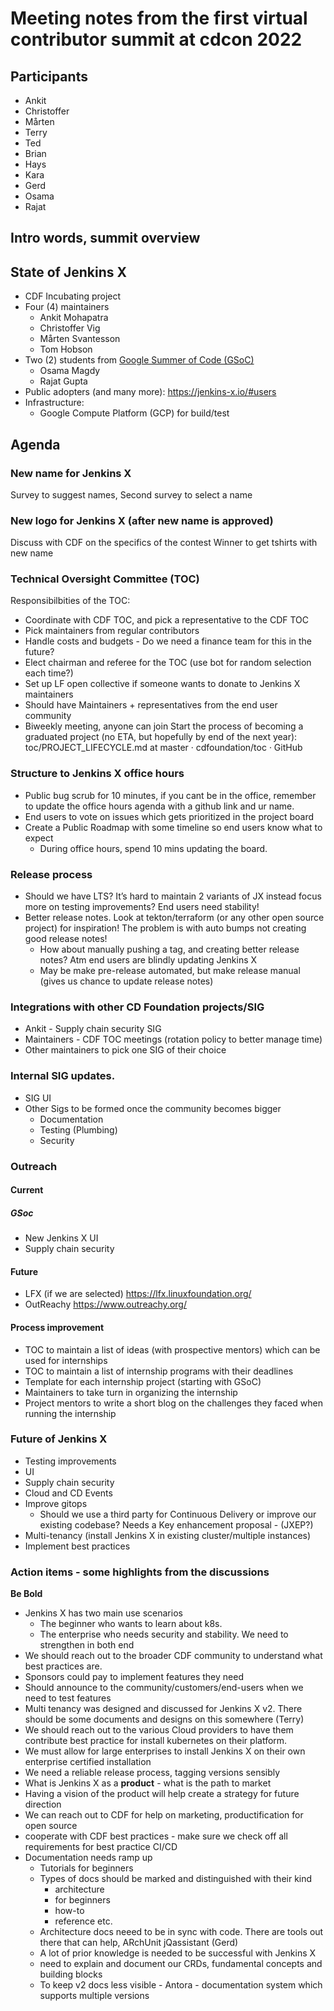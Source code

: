 # Meeting notes from the first virtual contributor summit at cdcon 2022

## Participants

- Ankit
- Christoffer
- Mårten
- Terry
- Ted
- Brian
- Hays
- Kara
- Gerd
- Osama
- Rajat

## Intro words, summit overview

## State of Jenkins X

- CDF Incubating project
- Four (4) maintainers
  - Ankit Mohapatra
  - Christoffer Vig
  - Mårten Svantesson
  - Tom Hobson
- Two (2) students from [Google Summer of Code (GSoC)](https://summerofcode.withgoogle.com/)
  - Osama Magdy
  - Rajat Gupta
- Public adopters (and many more): https://jenkins-x.io/#users
- Infrastructure:
  - Google Compute Platform (GCP) for build/test

## Agenda

### New name for Jenkins X

Survey to suggest names, Second survey to select a name

### New logo for Jenkins X (after new name is approved)

Discuss with CDF on the specifics of the contest
Winner to get tshirts with new name

### Technical Oversight Committee (TOC)

Responsibilbities of the TOC:

- Coordinate with CDF TOC, and pick a representative to the CDF TOC
- Pick maintainers from regular contributors
- Handle costs and budgets - Do we need a finance team for this in the future?
- Elect chairman and referee for the TOC (use bot for random selection each time?)
- Set up LF open collective if someone wants to donate to Jenkins X maintainers
- Should have Maintainers + representatives from the end user community
- Biweekly meeting, anyone can join
  Start the process of becoming a graduated project (no ETA, but hopefully by end of the next year): toc/PROJECT_LIFECYCLE.md at master · cdfoundation/toc · GitHub

### Structure to Jenkins X office hours

- Public bug scrub for 10 minutes, if you cant be in the office, remember to update the office hours agenda with a github link and ur name.
- End users to vote on issues which gets prioritized in the project board
- Create a Public Roadmap with some timeline so end users know what to expect
  - During office hours, spend 10 mins updating the board.

### Release process

- Should we have LTS? It’s hard to maintain 2 variants of JX instead focus more on testing improvements? End users need stability!
- Better release notes. Look at tekton/terraform (or any other open source project) for inspiration! The problem is with auto bumps not creating good release notes!
  - How about manually pushing a tag, and creating better release notes? Atm end users are blindly updating Jenkins X
  - May be make pre-release automated, but make release manual (gives us chance to update release notes)

### Integrations with other CD Foundation projects/SIG

- Ankit - Supply chain security SIG
- Maintainers - CDF TOC meetings (rotation policy to better manage time)
- Other maintainers to pick one SIG of their choice

### Internal SIG updates.

- SIG UI
- Other Sigs to be formed once the community becomes bigger
  - Documentation
  - Testing (Plumbing)
  - Security

### Outreach

#### Current

##### GSoc

- New Jenkins X UI
- Supply chain security

#### Future

- LFX (if we are selected) https://lfx.linuxfoundation.org/
- OutReachy https://www.outreachy.org/

#### Process improvement

- TOC to maintain a list of ideas (with prospective mentors) which can be used for internships
- TOC to maintain a list of internship programs with their deadlines
- Template for each internship project (starting with GSoC)
- Maintainers to take turn in organizing the internship
- Project mentors to write a short blog on the challenges they faced when running the internship

### Future of Jenkins X

- Testing improvements
- UI
- Supply chain security
- Cloud and CD Events
- Improve gitops
  - Should we use a third party for Continuous Delivery or improve our existing codebase? Needs a Key enhancement proposal - (JXEP?)
- Multi-tenancy (install Jenkins X in existing cluster/multiple instances)
- Implement best practices

### Action items - some highlights from the discussions

**Be Bold**

- Jenkins X has two main use scenarios 
  -  The beginner who wants to learn about k8s. 
  -  The enterprise who needs security and stability. We need to strengthen in both end
- We should reach out to the broader CDF community to understand what best practices are.
- Sponsors could pay to implement features they need 
- Should announce to the community/customers/end-users when we need to test features
- Multi tenancy was designed and discussed for Jenkins X v2. There should be some documents and designs on this somewhere (Terry) 
- We should reach out to the various Cloud providers to have them contribute best practice for   install kubernetes on their platform.  
- We must allow for large enterprises to install Jenkins X on their own enterprise certified installation
- We need a reliable release process, tagging versions sensibly
- What is Jenkins X as a **product** - what is the path to market
- Having a vision of the product will help create a strategy for future direction
- We can reach out to CDF for help on marketing, productification for open source
- cooperate with CDF best practices - make sure we check off all requirements for best practice CI/CD
- Documentation needs ramp up 
  - Tutorials for beginners
  - Types of docs should be marked and distinguished with their kind 
     - architecture 
     - for beginners 
     - how-to 
     - reference etc. 
  - Architecture docs neeed to be in sync with code. There are tools out there that can help, ARchUnit jQassistant (Gerd)
  - A lot of prior knowledge is needed to be successful with Jenkins X
  - need to explain and document our CRDs, fundamental concepts and building blocks
  - To keep v2 docs less visible - Antora - documentation system which supports multiple versions




